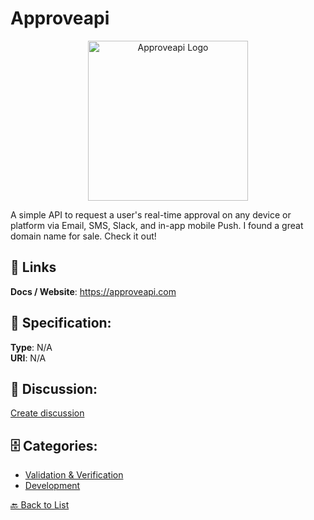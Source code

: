 # Approveapi
<p align="center">
    <img width="256" src="https://raw.githubusercontent.com/apis-list/apis-list/main/apis/approveapi/logo_256x256.png" alt="Approveapi Logo"/>
</p>

A simple API to request a user's real-time approval on any device or platform via Email, SMS, Slack, and in-app mobile Push. I found a great domain name for sale.  Check it out!

##  🔗 Links
**Docs / Website**: https://approveapi.com

## 🧬 Specification:
**Type**: N/A  
**URI**: N/A

## 💬 Discussion:
[Create discussion](https://github.com/apis-list/apis-list/discussions/new)

## 🗄️ Categories:
- [Validation & Verification](https://github.com/apis-list/apis-list#validation--verification)
- [Development](https://github.com/apis-list/apis-list#development)




[🔙 Back to List](https://github.com/apis-list/apis-list)
